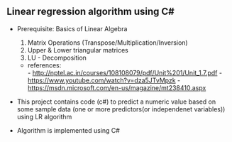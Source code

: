 ## Linear regression algorithm using C#

* Prerequisite: Basics of Linear Algebra

  1. Matrix Operations (Transpose/Multiplication/Inversion)
  2. Upper & Lower triangular matrices
  3. LU - Decomposition 
  * references:  
        - http://nptel.ac.in/courses/108108079/pdf/Unit%201/Unit_1.7.pdf
        - https://www.youtube.com/watch?v=dza5JTvMpzk
        - https://msdn.microsoft.com/en-us/magazine/mt238410.aspx

* This project contains code (c#) to predict a numeric value based on some sample data (one or more predictors(or independenet variables)) using LR algorithm
* Algorithm is implemented using C#

